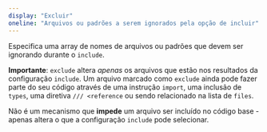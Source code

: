 ```yaml
---
display: "Excluir"
oneline: "Arquivos ou padrões a serem ignorados pela opção de incluir"
---
```


Especifica uma array de nomes de arquivos ou padrões que devem ser ignorando durante o `include`.

**Importante**: `exclude` altera _apenas_ os arquivos que estão nos resultados da configuração `include`.
Um arquivo marcado como `exclude` ainda pode fazer parte do seu código através de uma instrução `import`, uma inclusão de `types`, uma diretiva `/// <reference` ou sendo relacionado na lista de `files`.

Não é um mecanismo que **impede** um arquivo ser incluído no código base - apenas altera o que a configuração `include` pode selecionar.
